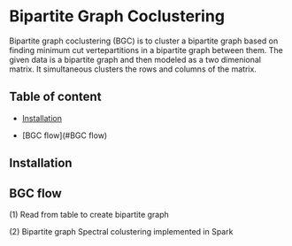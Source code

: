 # Bipartite Graph Coclustering


Bipartite graph coclustering (BGC) is to cluster a bipartite graph based on finding minimum cut vertepartitions in a bipartite graph between
them. The given data is a bipartite graph and then modeled as a two dimenional matrix. It simultaneous clusters the rows and columns of the matrix.


## Table of content
- [Installation](#installation)
 
- [BGC flow](#BGC flow)


## Installation



## BGC flow

(1) Read from table to create bipartite graph

(2) Bipartite graph Spectral colustering implemented in Spark
